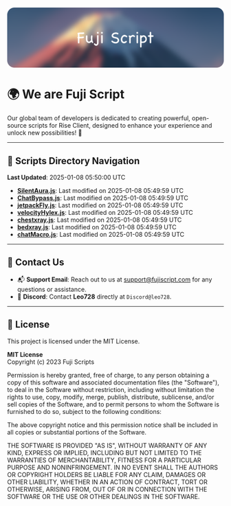 ![Banner](.github/b.webp)

# 🌍 **We are Fuji Script**

Our global team of developers is dedicated to creating powerful, open-source scripts for Rise Client, designed to enhance your experience and unlock new possibilities! 🌟

---
<!-- SCRIPTS_NAVIGATION_START -->
## 📂 **Scripts Directory Navigation**

**Last Updated**: 2025-01-08 05:50:00 UTC

- **[SilentAura.js](scripts/SilentAura.js)**: Last modified on 2025-01-08 05:49:59 UTC
- **[ChatBypass.js](scripts/ChatBypass.js)**: Last modified on 2025-01-08 05:49:59 UTC
- **[jetpackFly.js](scripts/jetpackFly.js)**: Last modified on 2025-01-08 05:49:59 UTC
- **[velocityHylex.js](scripts/velocityHylex.js)**: Last modified on 2025-01-08 05:49:59 UTC
- **[chestxray.js](scripts/chestxray.js)**: Last modified on 2025-01-08 05:49:59 UTC
- **[bedxray.js](scripts/bedxray.js)**: Last modified on 2025-01-08 05:49:59 UTC
- **[chatMacro.js](scripts/chatMacro.js)**: Last modified on 2025-01-08 05:49:59 UTC

<!-- SCRIPTS_NAVIGATION_END -->

---

## 💬 **Contact Us**  
- 📬 **Support Email**: Reach out to us at [support@fujiscript.com](mailto:support@fujiscript.com) for any questions or assistance.  
- 💬 **Discord**: Contact **Leo728** directly at `Discord@leo728`.

---

## 📜 **License**

This project is licensed under the MIT License.  

**MIT License**  
Copyright (c) 2023 Fuji Scripts  

Permission is hereby granted, free of charge, to any person obtaining a copy of this software and associated documentation files (the "Software"), to deal in the Software without restriction, including without limitation the rights to use, copy, modify, merge, publish, distribute, sublicense, and/or sell copies of the Software, and to permit persons to whom the Software is furnished to do so, subject to the following conditions:  

The above copyright notice and this permission notice shall be included in all copies or substantial portions of the Software.  

THE SOFTWARE IS PROVIDED "AS IS", WITHOUT WARRANTY OF ANY KIND, EXPRESS OR IMPLIED, INCLUDING BUT NOT LIMITED TO THE WARRANTIES OF MERCHANTABILITY, FITNESS FOR A PARTICULAR PURPOSE AND NONINFRINGEMENT. IN NO EVENT SHALL THE AUTHORS OR COPYRIGHT HOLDERS BE LIABLE FOR ANY CLAIM, DAMAGES OR OTHER LIABILITY, WHETHER IN AN ACTION OF CONTRACT, TORT OR OTHERWISE, ARISING FROM, OUT OF OR IN CONNECTION WITH THE SOFTWARE OR THE USE OR OTHER DEALINGS IN THE SOFTWARE.  

